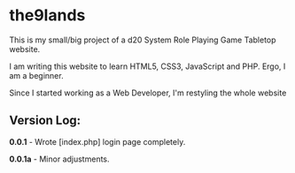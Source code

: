 # the9lands

This is my small/big project of a d20 System Role Playing Game Tabletop website.

I am writing this website to learn HTML5, CSS3, JavaScript and PHP. Ergo, I am a beginner.

Since I started working as a Web Developer, I'm restyling the whole website

## Version Log:

**0.0.1** - Wrote [index.php] login page completely.

**0.0.1a** - Minor adjustments.
